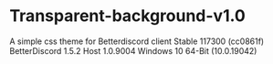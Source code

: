 # Transparent-background-v1.0
A simple css theme for Betterdiscord client Stable 117300 (cc0861f) BetterDiscord 1.5.2 Host 1.0.9004 Windows 10 64-Bit (10.0.19042)
